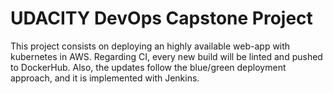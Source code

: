 # UDACITY DevOps Capstone Project
 
This project consists on deploying an highly available web-app with kubernetes in AWS.
Regarding CI, every new build will be linted and pushed to DockerHub.
Also, the updates follow the blue/green deployment approach, and it is implemented with Jenkins.
